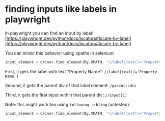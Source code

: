 # finding inputs like labels in playwright

In playwright you can find an input by label: [https://playwright.dev/python/docs/locators#locate-by-label](https://playwright.dev/python/docs/locators#locate-by-label)

You can mimic this behavior using xpaths in selenium:

```python
input_element = driver.find_element(By.XPATH, "//label[text()='Property Name']/parent::div//input[1]")
```

First, it gets the label with text "Property Name": `//label[text()='Property Name']`

Second, it gets the parent div of that label element: `/parent::div`

Third, it gets the first input within that parent div: `//input[1]`

Note: this might work too using `following-sibling` (untested):

```python
input_element = driver.find_element(By.XPATH, "//label[text()='Property Name']/following-sibling::input")
```


